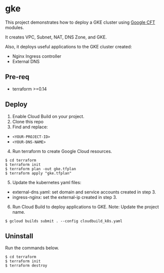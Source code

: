 # gke
This project demonstrates how to deploy a GKE cluster using [Google CFT](https://github.com/GoogleCloudPlatform/cloud-foundation-toolkit/blob/master/docs/terraform.md) modules.

It creates VPC, Subnet, NAT, DNS Zone, and GKE.

Also, it deploys useful applications to the GKE cluster created:
- Nginx Ingress controller
- External DNS

## Pre-req
- terraform >=0.14

## Deploy

1. Enable Cloud Build on your project.
2. Clone this repo
3. Find and replace:
- `<YOUR-PROJECT-ID>`
- `<YOUR-DNS-NAME>`

4. Run terraform to create Google Cloud resources.
```
$ cd terraform
$ terraform init
$ terraform plan -out gke.tfplan
$ terraform apply "gke.tfplan"
```
5. Update the kubernetes yaml files:
- external-dns.yaml: set domain and service accounts created in step 3.
- ingress-nginx: set the external-ip created in step 3.

6. Run Cloud Build to deploy applications to GKE. 
Note: Update the project name.
```
$ gcloud builds submit . --config cloudbuild_k8s.yaml
```

## Uninstall
Run the commands below.
```
$ cd terraform
$ terraform init
$ terraform destroy
```
